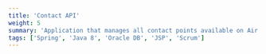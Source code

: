 ```yaml
---
title: 'Contact API'
weight: 5
summary: 'Application that manages all contact points available on Air France and KLM websites. Beginning of the rewriting of the application with Spring Boot, Java 11, and Angular 8.'
tags: ['Spring', 'Java 8', 'Oracle DB', 'JSP', 'Scrum']
---
```

